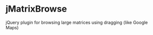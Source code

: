 jMatrixBrowse
=============

jQuery plugin for browsing large matrices using dragging (like Google Maps)